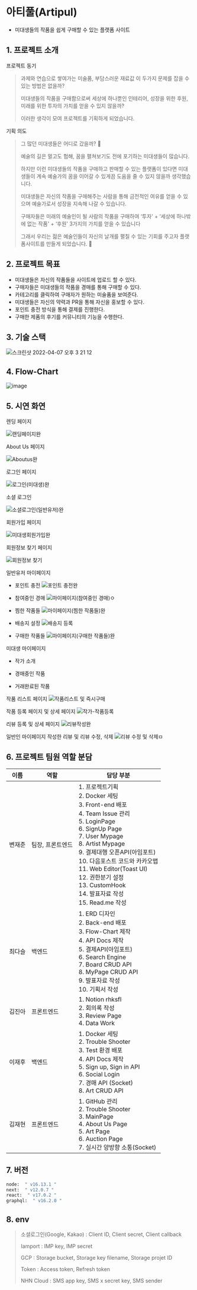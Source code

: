 # 아티풀(Artipul)
  * 미대생들의 작품을 쉽게 구매할 수 있는 플랫폼 사이트


## 1. 프로젝트 소개
   프로젝트 동기
  > 과제와 연습으로 쌓여가는 미술품, 부담스러운 재료값 이 두가지 문제를 잡을 수 있는 방법은 없을까?
  > 
  > 미대생들의 작품을 구매함으로써 세상에 하나뿐인 인테리어, 성장을 위한 후원, 미래를 위한 투자의 가치를 얻을 수 있지 않을까?
  > 
  > 이러한 생각이 모여 프로젝트를 기획하게 되었습니다.
  
  기획 의도
 > 그 많던 미대생들은 어디로 갔을까? 🤷
 > 
 > 예술의 길은 멀고도 험해, 꿈을 펼쳐보기도 전에 포기하는 미대생들이 많습니다. 
 > 
 > 하지만 이런 미대생들의 작품을 구매하고 판매할 수 있는 플랫폼이 있다면 미대생들이 계속 예술가의 꿈을 이어갈 수 있게끔 도움을 줄 수 있지 않을까 생각했습니다.
 > 
 > 미대생들은 자신의 작품을 구매해주는 사람을 통해 금전적인 여유를 얻을 수 있으며 예술가로서 성장을 지속해 나갈 수 있습니다.
 >
 > 구매자들은 미래의 예술인이 될 사람의 작품을 구매하여 ‘투자' + ‘세상에 하나밖에 없는 작품' + ‘후원' 3가지의 가치를 얻을 수 있습니다
 > 
 > 그래서 우리는 젊은 예술인들이 자신의 날개를 펼칠 수 있는 기회를 주고자 플랫폼사이트를 만들게 되었습니다. 👼


## 2. 프로젝트 목표
 - 미대생들은 자신의 작품들을 사이트에 업로드 할 수 있다.
 - 구매자들은 미대생들의 작품을 경매를 통해 구매할 수 있다.
 - 카테고리를 클릭하여 구매자가 원하는 미술품을 보여준다.
 - 미대생들은 자신의 약력과 PR을 통해 자신을 홍보할 수 있다.
 - 포인트 충전 방식을 통해 결제를 진행한다.
 - 구매한 제품의 후기를 커뮤니티의 기능을 수행한다.

## 3. 기술 스택

![스크린샷 2022-04-07 오후 3 21 12](https://user-images.githubusercontent.com/95268742/162133316-c81e5631-dc19-4285-b24d-1a4a7087b915.png)


## 4. Flow-Chart
![image](https://user-images.githubusercontent.com/95268742/161491706-7e426049-4cae-4e1f-9d05-c2b42441cf77.png)

## 5. 시연 화연

렌딩 페이지

![랜딩페이지완](https://user-images.githubusercontent.com/95268742/162945772-3ac24802-17b6-417c-9384-d3430ce00ac9.gif)


About Us 페이지

![Aboutus완](https://user-images.githubusercontent.com/95268742/162944489-ec3487ae-65c6-4dcd-94e9-c822e0a8f48e.gif)


로그인 페이지

![로그인(미대생)완](https://user-images.githubusercontent.com/95268742/162945984-5eb21ec4-28af-406c-8935-e00cc2dfa3ff.gif)


소셜 로그인

![소셜로그인(일반유저)완](https://user-images.githubusercontent.com/95268742/162946408-e46e80ea-e15f-4559-8021-d458fa14fb74.gif)


회원가입 페이지

![미대생회원가입완](https://user-images.githubusercontent.com/95268742/162945274-76e4e0d6-87a8-42c4-a828-85e2f59dc064.gif)

회원정보 찾기 페이지

![회원정보 찾기](https://user-images.githubusercontent.com/95268742/163155482-1eaea1db-dfda-4553-8b23-80128e252186.png)


일반유저 마이페이지
 - 포인트 충전
![포인트 충전완](https://user-images.githubusercontent.com/95268742/163152481-2cb0d591-5abc-44a7-a85e-5efe7428d6c4.gif)

 - 참여중인 경매
![마이페이지(참여중인 경매)ㅇ](https://user-images.githubusercontent.com/95268742/163166653-25db1000-ef26-4940-8c7f-45fe577059dd.gif)


 - 찜한 작품들
![마이페이지(찜한 작품들)완](https://user-images.githubusercontent.com/95268742/163164849-dfc5f0a9-5edb-4b98-9941-be8b92938aff.gif)



 - 배송지 설정
![배송지 등록](https://user-images.githubusercontent.com/95268742/163159214-68c0d611-ed9f-4e68-9e38-661631b366df.gif)


 - 구매한 작품들
![마이페이지(구매한 작품들)완](https://user-images.githubusercontent.com/95268742/163165175-2564191d-4885-4d1d-a186-5407ea3391cd.gif)


미대생 마이페이지
 - 작가 소개


 - 경매중인 작품


 - 거래완료된 작품


작품 리스트 페이지
![작품리스트 및 즉시구매](https://user-images.githubusercontent.com/95268742/163159450-6650f961-adc1-4d21-8ab5-6ae82a570284.gif)


작품 등록 페이지 및 상세 페이지
![작가-작품등록](https://user-images.githubusercontent.com/95268742/163164033-d087ee71-88f2-4256-9153-f360c8a09d0c.gif)



리뷰 등록 및 상세 페이지
![리뷰작성완](https://user-images.githubusercontent.com/95268742/163168127-59c8a0eb-1915-4cb2-8b05-775858ce61f3.gif)



일반인 마이페이지 작성한 리뷰 및 리뷰 수정, 삭제
![리뷰 수정 및 삭제ㅁ](https://user-images.githubusercontent.com/95268742/163168485-e50cbdf9-affe-4013-bbb3-312ecf99229d.gif)



## 6. 프로젝트 팀원 역할 분담
| 이름 | 역할 | 담당 부분 |
| ------ | ------ | ------ |
| 변재준 | 팀장, 프론트엔드 | 1. 프로젝트기획 <br/>2. Docker 세팅 <br/> 3. Front-end 배포 <br/> 4. Team Issue 관리 <br/> 5. LoginPage <br/> 6. SignUp Page <br/> 7. User Mypage <br/> 8. Artist Mypage <br/> 9. 결제대행 오픈API(아임포트) <br/> 10. 다음포스트 코드와 카카오맵 <br/> 11. Web Editor(Toast UI) <br/> 12. 권한분기 설정 <br/> 13. CustomHook <br/> 14. 발표자료 작성 <br/> 15. Read.me 작성|
| 최다슬 | 백엔드 | 1. ERD 디자인 <br/> 2. Back-end 배포 <br/> 3. Flow-Chart 제작 <br/> 4. API Docs 제작 <br/> 5. 결제API(아임포트) <br/> 6. Search Engine <br/> 7. Board CRUD API <br/> 8. MyPage CRUD API <br/> 9. 발표자료 작성 <br/> 10. 기획서 작성|
| 김진아 | 프론트엔드 | 1. Notion rhksfl <br/> 2. 회의록 작성 <br/> 3. Review Page <br/> 4. Data Work |
| 이재후 | 백엔드 | 1. Docker 세팅 <br/> 2. Trouble Shooter <br/> 3. Test 환경 배포 <br/> 4. API Docs 제작 <br/> 5. Sign up, Sign in API <br/> 6. Social Login <br/> 7. 경매 API (Socket) <br/> 8. Art CRUD API |
| 김재현 | 프론트엔드 | 1. GitHub 관리 <br/> 2. Trouble Shooter <br/> 3. MainPage <br/> 4. About Us Page <br/> 5. Art Page <br/> 6. Auction Page <br/> 7. 실시간 양방향 소통(Socket) |

## 7. 버전
```sh
node:  " v16.13.1 "
next:  " v12.0.7 "
react:  " v17.0.2 "
graphql:  " v16.2.0 "

```
## 8. env 
> 소셜로그인(Google, Kakao) : Client ID, Client secret, Client callback
> 
> Iamport : IMP key, IMP secret
> 
> GCP : Storage bucket, Storage key filename, Storage projet ID
> 
> Token : Access token, Refresh token
> 
> NHN Cloud : SMS app key, SMS x secret key, SMS sender
